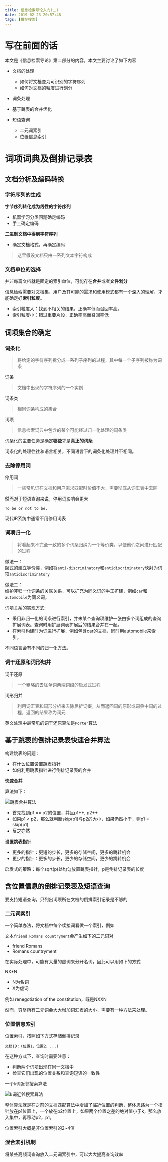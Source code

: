 ```yaml
---
title: 信息检索导论入门(二)
date: 2019-02-23 20:57:48
tags: [推荐搜索]
---
```


# 写在前面的话

本文是《信息检索导论》第二部分的内容，本文主要讨论了如下内容

- 文档的处理
    - 如何将文档变为可识别的字符序列
    - 如何对文档的粒度进行划分

- 词条处理
- 基于跳表的合并优化
- 短语查询
    - 二元词索引
    - 位置信息索引

# 词项词典及倒排记录表

## 文档分析及编码转换

### 字符序列的生成

**字节序列转化成为线性的字符序列**
- 机器学习分类问题确定编码
- 手工确定编码


**二进制文档中得到字符序列**

- 确定文档格式，再确定编码

> 这里假设文档只由一系列文本字符构成


### 文档单位的选择

并非每篇文档就是固定的索引单位，可能存在**合并**或者**文件划分**

信息检索需要对文档集，用户及其可能的需求和使用模式都有一个深入的理解，才能确定好**索引粒度**。


- 索引粒度大：找到不相关的结果，正确率低而召回率高。
- 索引粒度小：错过重要片段，正确率高而召回率低


## 词项集合的确定

### 词条化

> 将给定的字符序列拆分成一系列子序列的过程，其中每一个子序列被称为词条

词条
> 文档中出现的字符序列的一个实例 

词条类
> 相同词条构成的集合

词项
> 信息检索词典中包含的某个可能经过归一化处理的词条类

词条化的主要任务是确定**哪些**才是**真正的词条**

词条化的处理往往和语言相关，不同语言下的词条化处理并不相同。

### 去除停用词

停用词
> 一些常见词在文档和用户需求匹配时价值不大，需要彻底从词汇表中去除

然而对于短语查询来说，停用词影响会更大

```
To be or not to be.
```

现代IR系统中通常不用停用词表


### 词项归一化

> 将看起来不完全一致的多个词条归纳为一个等价类，以便他们之间进行匹配的过程

做法一：    
隐式的建立等价类，例如将`anti-discriminatory`和`antidiscriminatory`映射为词项`antidiscriminatory`

做法二：    
维护非归一化词条的关联关系，可以扩充为同义词的手工扩建，例如`car`和`automobile`为同义词。

词项关系的实现方式:

- 采用非归一化的词条进行索引，并未某个查询项维护一张由多个词组成的查询扩展词表。查询时用扩展词表扩展后的结果合并在一起。
- 在索引构建时为词进行扩展，例如包含car的文档，同时用automobile来索引。


不同语言会有不同的归一化方法。

### 词干还原和词形归并

词干还原
> 一个粗略的去除单词两端词缀的启发式过程

词形归并
> 利用词汇表和词形分析来去除屈折词缀，从而返回词的原形或词典中词的过程，返回的结果称为词元

英文处理中最常见的词干还原算法是`Porter`算法

## 基于跳表的倒排记录表快速合并算法

构建跳表的问题：

- 在什么位置设置跳表指针
- 如何利用跳表指针进行倒排记录表的合并


**快速合并**

算法如下：

![跳表合并算法](/imgs/ir_skiptablemerge.png)


- 首先找到p1 == p2的位置，并且p1++, p2++
- 如果p1 < p2，那么就判断skip(p1)与p2的大小，如果仍然小于，则p1 = skip(p1)
- 反之亦然


**设置跳表指针**

- 更多的指针：更短的步长，更多的存储空间，更多的跳转机会
- 更少的指针：更多的步长，更少的存储空间，更少的跳转机会

启发式的策略：每个sqrt(p)处均匀放置跳表指针，p是倒排记录表的长度


## 含位置信息的倒排记录表及短语查询

要支持短语查询，只列出词项所在文档的倒排索引记录是不够的

### 二元词索引

一个简单办法，将文档中每个续接词看做一个索引，例如

文本`friend Romans countryment`会产生如下的二元词对

- friend Romans
- Romans countryment


在实际处理中，可能有大量的虚词来分开名词，因此可以用如下的方式

NX*N

- N为名词
- X为虚词

例如 renegotiation of the constitution，既是NXXN

然而，穷尽所有二元词会大大增加词汇表的大小，需要有一种方法来处理。

### 位置信息索引

位置索引，按照如下方式存储倒排记录

```
文档ID：(位置1，位置2，...)
```

在这种方式下，查询时需要注意：

- 判断两个词项出现在同一文档中
- 检查它们出现的位置关系和查询短语的一致性

一个k词近邻搜索算法

![k词近邻搜索算法](/imgs/ir_kwordsearch.png)

整体算法就是在之前的文档匹配算法中增加了临近位置的判断，整体思路为一个指针放在p1位置上，一个放在p2位置上，如果两个位置之差的绝对值小于k，那么放入集中，再移动p2，p1。


位置索引大概是非位置索引的2~4倍

### 混合索引机制

将某些高频词查询放入二元词索引中，可以大大提高查询效率



















